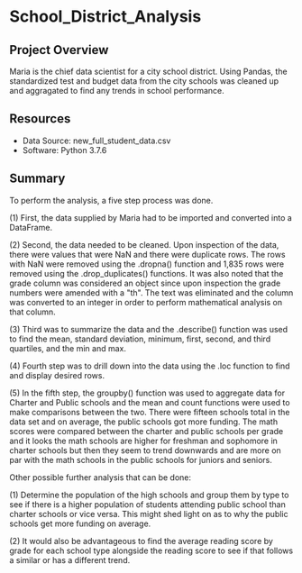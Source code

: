 # School_District_Analysis

## Project Overview
Maria is the chief data scientist for a city school district. Using Pandas, the standardized test and budget data from the city schools was cleaned up and aggragated to find any trends in school performance.

## Resources
- Data Source: new_full_student_data.csv
- Software: Python 3.7.6

## Summary

To perform the analysis, a five step process was done. 

(1) First, the data supplied by Maria had to be imported and converted into a DataFrame. 

(2) Second, the data needed to be cleaned. Upon inspection of the data, there were values that were NaN and there were duplicate rows. The rows with NaN were removed using the .dropna() function and 1,835 rows were removed using the .drop_duplicates() functions. It was also noted that the grade column was considered an object since upon inspection the grade numbers were amended with a "th". The text was eliminated and the column was converted to an integer in order to perform mathematical analysis on that column. 

(3) Third was to summarize the data and the .describe() function was used to find the mean, standard deviation, minimum, first, second, and third quartiles, and the min and max. 

(4) Fourth step was to drill down into the data using the .loc function to find and display desired rows. 

(5) In the fifth step, the groupby() function was used to aggregate data for Charter and Public schools and the mean and count functions were used to make comparisons between the two. There were fifteen schools total in the data set and on average, the public schools got more funding. The math scores were compared between the charter and public schools per grade and it looks the math schools are higher for freshman and sophomore in charter schools but then they seem to trend downwards and are more on par with the math schools in the public schools for juniors and seniors. 

Other possible further analysis that can be done:

(1) Determine the population of the high schools and group them by type to see if there is a higher population of students attending public school than charter schools or vice versa. This might shed light on as to why the public schools get more funding on average. 
    
(2) It would also be advantageous to find the average reading score by grade for each school type alongside the reading score to see if that follows a similar or has a different trend. 